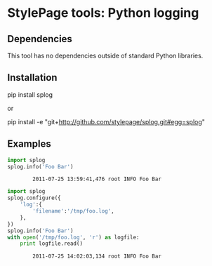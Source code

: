 # StylePage tools: Python logging

## Dependencies

This tool has no dependencies outside of standard Python libraries.

## Installation

pip install splog

or

pip install -e "git+http://github.com/stylepage/splog.git#egg=splog"

## Examples

```python
import splog
splog.info('Foo Bar')
```
            2011-07-25 13:59:41,476 root INFO Foo Bar

```python
import splog
splog.configure({
    'log':{
        'filename':'/tmp/foo.log',
    },
})
splog.info('Foo Bar')
with open('/tmp/foo.log', 'r') as logfile:
    print logfile.read()
```
            2011-07-25 14:02:03,134 root INFO Foo Bar